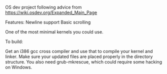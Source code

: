 OS dev project following advice from https://wiki.osdev.org/Expanded_Main_Page

Features:
Newline support
Basic scrolling

One of the most minimal kernels you could use.

To build:

Get an i386 gcc cross compiler and use that to compile your kernel and linker. Make sure your updated files are placed properly in the directory structure. You also need grub-mkrescue, which could require some hacking on Windows. 